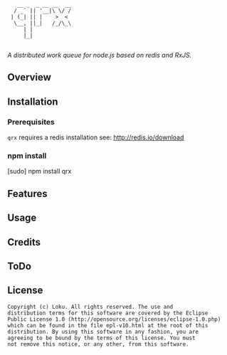 ```
   __ _  _ __ __  __
  / _` || '__|\ \/ /
 | (_| || |    >  < 
  \__, ||_|   /_/\_\
     | |            
     |_|            
                         
```

*A distributed work queue for node.js based on redis and RxJS.*

## Overview

## Installation

### Prerequisites
`qrx` requires a redis installation see: http://redis.io/download

### npm install
[sudo] npm install qrx

## Features

## Usage

## Credits

## ToDo

## License ##

    Copyright (c) Loku. All rights reserved. The use and
    distribution terms for this software are covered by the Eclipse
    Public License 1.0 (http://opensource.org/licenses/eclipse-1.0.php)
    which can be found in the file epl-v10.html at the root of this
    distribution. By using this software in any fashion, you are
    agreeing to be bound by the terms of this license. You must
    not remove this notice, or any other, from this software.
